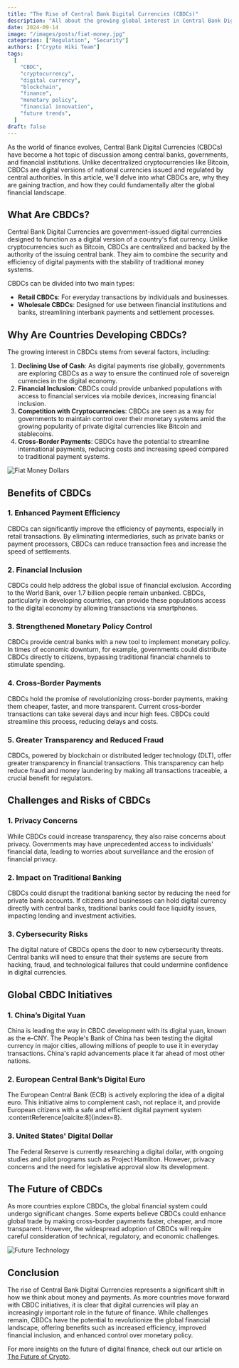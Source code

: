 ```yaml
---
title: "The Rise of Central Bank Digital Currencies (CBDCs)"
description: "All about the growing global interest in Central Bank Digital Currencies (CBDCs), their potential to reshape monetary systems, and the challenges they pose for the future of finance."
date: 2024-09-14
image: "/images/posts/fiat-money.jpg"
categories: ["Regulation", "Security"]
authors: ["Crypto Wiki Team"]
tags:
  [
    "CBDC",
    "cryptocurrency",
    "digital currency",
    "blockchain",
    "finance",
    "monetary policy",
    "financial innovation",
    "future trends",
  ]
draft: false
---
```


As the world of finance evolves, Central Bank Digital Currencies (CBDCs) have become a hot topic of discussion among central banks, governments, and financial institutions. Unlike decentralized cryptocurrencies like Bitcoin, CBDCs are digital versions of national currencies issued and regulated by central authorities. In this article, we'll delve into what CBDCs are, why they are gaining traction, and how they could fundamentally alter the global financial landscape.

## What Are CBDCs?

Central Bank Digital Currencies are government-issued digital currencies designed to function as a digital version of a country's fiat currency. Unlike cryptocurrencies such as Bitcoin, CBDCs are centralized and backed by the authority of the issuing central bank. They aim to combine the security and efficiency of digital payments with the stability of traditional money systems.

CBDCs can be divided into two main types:

- **Retail CBDCs**: For everyday transactions by individuals and businesses.
- **Wholesale CBDCs**: Designed for use between financial institutions and banks, streamlining interbank payments and settlement processes.

## Why Are Countries Developing CBDCs?

The growing interest in CBDCs stems from several factors, including:

1. **Declining Use of Cash**: As digital payments rise globally, governments are exploring CBDCs as a way to ensure the continued role of sovereign currencies in the digital economy.
2. **Financial Inclusion**: CBDCs could provide unbanked populations with access to financial services via mobile devices, increasing financial inclusion.
3. **Competition with Cryptocurrencies**: CBDCs are seen as a way for governments to maintain control over their monetary systems amid the growing popularity of private digital currencies like Bitcoin and stablecoins.
4. **Cross-Border Payments**: CBDCs have the potential to streamline international payments, reducing costs and increasing speed compared to traditional payment systems.

![Fiat Money Dollars](/images/posts/female-with-fiat-money.jpg)

## Benefits of CBDCs

### 1. **Enhanced Payment Efficiency**

CBDCs can significantly improve the efficiency of payments, especially in retail transactions. By eliminating intermediaries, such as private banks or payment processors, CBDCs can reduce transaction fees and increase the speed of settlements.

### 2. **Financial Inclusion**

CBDCs could help address the global issue of financial exclusion. According to the World Bank, over 1.7 billion people remain unbanked. CBDCs, particularly in developing countries, can provide these populations access to the digital economy by allowing transactions via smartphones.

### 3. **Strengthened Monetary Policy Control**

CBDCs provide central banks with a new tool to implement monetary policy. In times of economic downturn, for example, governments could distribute CBDCs directly to citizens, bypassing traditional financial channels to stimulate spending.

### 4. **Cross-Border Payments**

CBDCs hold the promise of revolutionizing cross-border payments, making them cheaper, faster, and more transparent. Current cross-border transactions can take several days and incur high fees. CBDCs could streamline this process, reducing delays and costs.

### 5. **Greater Transparency and Reduced Fraud**

CBDCs, powered by blockchain or distributed ledger technology (DLT), offer greater transparency in financial transactions. This transparency can help reduce fraud and money laundering by making all transactions traceable, a crucial benefit for regulators.

## Challenges and Risks of CBDCs

### 1. **Privacy Concerns**

While CBDCs could increase transparency, they also raise concerns about privacy. Governments may have unprecedented access to individuals' financial data, leading to worries about surveillance and the erosion of financial privacy.

### 2. **Impact on Traditional Banking**

CBDCs could disrupt the traditional banking sector by reducing the need for private bank accounts. If citizens and businesses can hold digital currency directly with central banks, traditional banks could face liquidity issues, impacting lending and investment activities.

### 3. **Cybersecurity Risks**

The digital nature of CBDCs opens the door to new cybersecurity threats. Central banks will need to ensure that their systems are secure from hacking, fraud, and technological failures that could undermine confidence in digital currencies.

## Global CBDC Initiatives

### 1. **China’s Digital Yuan**

China is leading the way in CBDC development with its digital yuan, known as the e-CNY. The People's Bank of China has been testing the digital currency in major cities, allowing millions of people to use it in everyday transactions. China's rapid advancements place it far ahead of most other nations.

### 2. **European Central Bank’s Digital Euro**

The European Central Bank (ECB) is actively exploring the idea of a digital euro. This initiative aims to complement cash, not replace it, and provide European citizens with a safe and efficient digital payment system&#8203;:contentReference[oaicite:8]{index=8}.

### 3. **United States' Digital Dollar**

The Federal Reserve is currently researching a digital dollar, with ongoing studies and pilot programs such as Project Hamilton. However, privacy concerns and the need for legislative approval slow its development.

## The Future of CBDCs

As more countries explore CBDCs, the global financial system could undergo significant changes. Some experts believe CBDCs could enhance global trade by making cross-border payments faster, cheaper, and more transparent. However, the widespread adoption of CBDCs will require careful consideration of technical, regulatory, and economic challenges.

![Future Technology](/images/posts/crypto-future.jpg)

## Conclusion

The rise of Central Bank Digital Currencies represents a significant shift in how we think about money and payments. As more countries move forward with CBDC initiatives, it is clear that digital currencies will play an increasingly important role in the future of finance. While challenges remain, CBDCs have the potential to revolutionize the global financial landscape, offering benefits such as increased efficiency, improved financial inclusion, and enhanced control over monetary policy.

For more insights on the future of digital finance, check out our article on [The Future of Crypto](/the-future-of-crypto).
